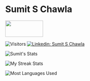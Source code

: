# Sumit S Chawla

<a href="https://www.teacheron.com/tutor-profile/20zH?r=20zH" target="_blank" style="display: inline-block;"><img src="https://www.teacheron.com/resources/assets/img/badges/viewMyProfile.png" style="width: 120px !important; height: 52px !important"></a>

![Visitors](https://komarev.com/ghpvc/?username=samchawl&color=brightgreen)
[![Linkedin: Sumit S Chawla](https://img.shields.io/badge/-Sumit%20S%20Chawla-blue?style=flat&logo=Linkedin&logoColor=white&link=https://www.linkedin.com/in/sumit-s-chawla/)](https://www.linkedin.com/in/sumit-s-chawla/)

![Sumit's Stats](https://github-readme-stats.vercel.app/api?username=samchawla&show_icons=true&theme=calm)

![My Streak Stats](https://github-readme-streak-stats.herokuapp.com/?user=SamChawla&theme=calm)

![Most Languages Used](https://github-readme-stats.vercel.app/api/top-langs/?username=samchawla&theme=calm&color=blueviolet)

<!--
**SamChawla/SamChawla** is a ✨ _special_ ✨ repository because its `README.md` (this file) appears on your GitHub profile.

Here are some ideas to get you started:

- 🔭 I’m currently working on ...
- 🌱 I’m currently learning ...
- 👯 I’m looking to collaborate on ...
- 🤔 I’m looking for help with ...
- 💬 Ask me about ...
- 📫 How to reach me: ...
- 😄 Pronouns: ...
- ⚡ Fun fact: ...
-->
